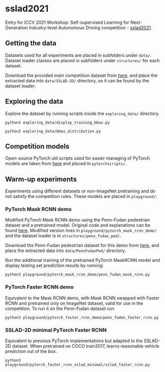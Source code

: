 # sslad2021

Entry for ICCV 2021 Workshop: Self-supervised Learning for Next-Generation Industry-level Autonomous Driving competition - [sslad2021](https://sslad2021.github.io/pages/challenge.html).

## Getting the data

Datasets used for all experiments are placed in subfolders under `data/`. Dataset loader classes are placed in subfolders under `structures/` for each dataset.

Download the provided main competition dataset from [here](https://soda-2d.github.io/documentation.html#data_collection), and place the extracted data into `data/SSLAD-2D/` directory, so it can be found by the dataset loader.

## Exploring the data

Explore the dataset by running scripts inside the `exploring_data/` directory.

```
python3 exploring_data/display_training_bbox.py
```

```
python3 exploring_data/bbox_distribution.py
```

## Competition models

Open-source PyTorch util scripts used for easier managing of PyTorch models are taken from [here](https://github.com/pytorch/vision/tree/master/references/detection) and placed in `pytorchscripts/`.

## Warm-up experiments

Experiments using different datasets or non-ImageNet pretraining and do not satisfy the competition rules. These models are placed in `playground/`.

### PyTorch Mask RCNN demo

Modified PyTorch Mask RCNN demo using the Penn-Fudan pedestrian dataset and a pretrained model. Original code and explanations can be found [here](https://pytorch.org/tutorials/intermediate/torchvision_tutorial.html). Modified version lives in `playground/pytorch_mask_rcnn_demo/` and the dataset loader is in `structures/penn_fudan_ped/`.

Download the Penn-Fudan pedestrian dataset for this demo from [here](https://www.cis.upenn.edu/~jshi/ped_html/), and place the extracted data into `data/PennFudanPed/` directory.

Run the additional training of the pretrained PyTorch MaskRCNN model and display testing set prediction results by running:

```
python3 playground/pytorch_mask_rcnn_demo/penn_fudan_mask_rcnn.py
```

### PyTorch Faster RCNN demo

Equivalent to the Mask RCNN demo, with Mask RCNN swapped with Faster RCNN and pretrained only on ImageNet dataset, valid for use in the competition. To run it on the Penn-Fudan dataset run:

```
python3 playground/pytorch_faster_rcnn_demo/penn_fudan_faster_rcnn.py
```

### SSLAD-2D minimal PyTorch Faster RCNN

Equivalent to previous PyTorch implementations but adapted to the SSLAD-2D dataset. When pretrained on COCO train2017, learns reasonable vehicle prediction out of the box.

```
python3 playground/pytorch_faster_rcnn_sslad_minimal/sslad_faster_rcnn.py
```
